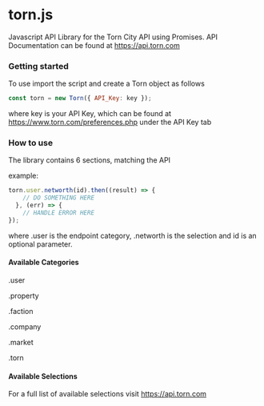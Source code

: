 # torn.js
Javascript API Library for the Torn City API using Promises.
API Documentation can be found at https://api.torn.com

### Getting started
To use import the script and create a Torn object as follows

```javascript
const torn = new Torn({ API_Key: key });
```

where key is your API Key, which can be found at https://www.torn.com/preferences.php under the API Key tab

### How to use
The library contains 6 sections, matching the API

example: 
```javascript
torn.user.networth(id).then((result) => {
    // DO SOMETHING HERE
  }, (err) => {
    // HANDLE ERROR HERE
});
```

where .user is the endpoint category, .networth is the selection and id is an optional parameter.
#### Available Categories

.user

.property

.faction

.company

.market

.torn

#### Available Selections
For a full list of available selections visit https://api.torn.com

